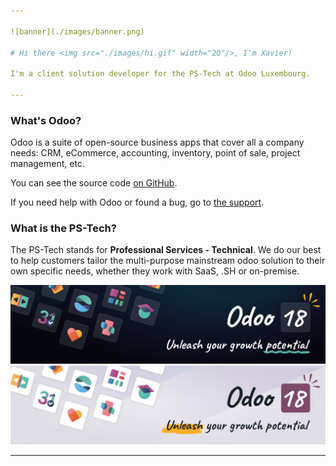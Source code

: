 ```yaml
---

![banner](./images/banner.png)

# Hi there <img src="./images/hi.gif" width="20"/>, I'm Xavier!

I'm a client solution developer for the PS-Tech at Odoo Luxembourg. 

---
```


### What's Odoo?

Odoo is a suite of open-source business apps that cover all a company needs: CRM, eCommerce, accounting, inventory, point of sale, project management, etc.

You can see the source code [on GitHub](https://github.com/odoo/odoo).

If you need help with Odoo or found a bug, go to [the support](https://www.odoo.com/help).

### What is the PS-Tech?

The PS-Tech stands for **Professional Services - Technical**. We do our best to help customers tailor the multi-purpose mainstream odoo solution to their own specific needs, whether they work with SaaS, .SH or on-premise. 

![odoo_banner](./images/odoo_banner_dark.png#gh-dark-mode-only)
![odoo_banner](./images/odoo_banner_light.png#gh-light-mode-only)

---

